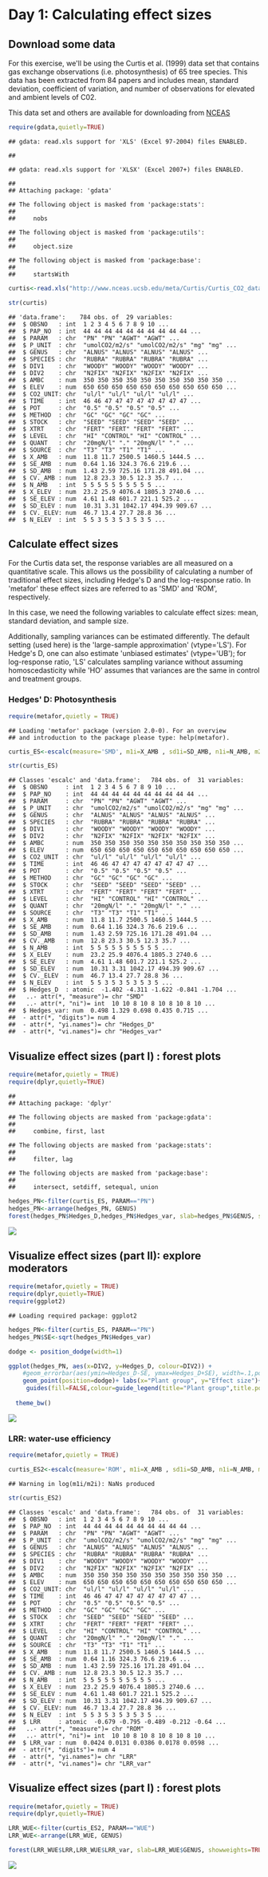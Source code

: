 Day 1: Calculating effect sizes
================

Download some data
------------------

For this exercise, we'll be using the Curtis et al. (1999) data set that contains gas exchange observations (i.e. photosynthesis)
of 65 tree species. This data has been extracted from 84 papers and includes mean, standard deviation, coefficient of variation, and number of observations for elevated and ambient levels of C02.

This data set and others are available for downloading from [NCEAS](https://www.nceas.ucsb.edu/meta/publications.html#d_t_t)

``` r
require(gdata,quietly=TRUE)
```

    ## gdata: read.xls support for 'XLS' (Excel 97-2004) files ENABLED.

    ## 

    ## gdata: read.xls support for 'XLSX' (Excel 2007+) files ENABLED.

    ## 
    ## Attaching package: 'gdata'

    ## The following object is masked from 'package:stats':
    ## 
    ##     nobs

    ## The following object is masked from 'package:utils':
    ## 
    ##     object.size

    ## The following object is masked from 'package:base':
    ## 
    ##     startsWith

``` r
curtis<-read.xls("http://www.nceas.ucsb.edu/meta/Curtis/Curtis_CO2_database.xls",as.is=TRUE,verbose=FALSE,sheet=1)

str(curtis)
```

    ## 'data.frame':    784 obs. of  29 variables:
    ##  $ OBSNO   : int  1 2 3 4 5 6 7 8 9 10 ...
    ##  $ PAP_NO  : int  44 44 44 44 44 44 44 44 44 44 ...
    ##  $ PARAM   : chr  "PN" "PN" "AGWT" "AGWT" ...
    ##  $ P_UNIT  : chr  "umolCO2/m2/s" "umolCO2/m2/s" "mg" "mg" ...
    ##  $ GENUS   : chr  "ALNUS" "ALNUS" "ALNUS" "ALNUS" ...
    ##  $ SPECIES : chr  "RUBRA" "RUBRA" "RUBRA" "RUBRA" ...
    ##  $ DIV1    : chr  "WOODY" "WOODY" "WOODY" "WOODY" ...
    ##  $ DIV2    : chr  "N2FIX" "N2FIX" "N2FIX" "N2FIX" ...
    ##  $ AMBC    : num  350 350 350 350 350 350 350 350 350 350 ...
    ##  $ ELEV    : num  650 650 650 650 650 650 650 650 650 650 ...
    ##  $ CO2_UNIT: chr  "ul/l" "ul/l" "ul/l" "ul/l" ...
    ##  $ TIME    : int  46 46 47 47 47 47 47 47 47 47 ...
    ##  $ POT     : chr  "0.5" "0.5" "0.5" "0.5" ...
    ##  $ METHOD  : chr  "GC" "GC" "GC" "GC" ...
    ##  $ STOCK   : chr  "SEED" "SEED" "SEED" "SEED" ...
    ##  $ XTRT    : chr  "FERT" "FERT" "FERT" "FERT" ...
    ##  $ LEVEL   : chr  "HI" "CONTROL" "HI" "CONTROL" ...
    ##  $ QUANT   : chr  "20mgN/l" "." "20mgN/l" "." ...
    ##  $ SOURCE  : chr  "T3" "T3" "T1" "T1" ...
    ##  $ X_AMB   : num  11.8 11.7 2500.5 1460.5 1444.5 ...
    ##  $ SE_AMB  : num  0.64 1.16 324.3 76.6 219.6 ...
    ##  $ SD_AMB  : num  1.43 2.59 725.16 171.28 491.04 ...
    ##  $ CV._AMB : num  12.8 23.3 30.5 12.3 35.7 ...
    ##  $ N_AMB   : int  5 5 5 5 5 5 5 5 5 5 ...
    ##  $ X_ELEV  : num  23.2 25.9 4076.4 1805.3 2740.6 ...
    ##  $ SE_ELEV : num  4.61 1.48 601.7 221.1 525.2 ...
    ##  $ SD_ELEV : num  10.31 3.31 1042.17 494.39 909.67 ...
    ##  $ CV._ELEV: num  46.7 13.4 27.7 28.8 36 ...
    ##  $ N_ELEV  : int  5 5 3 5 3 5 3 5 3 5 ...

Calculate effect sizes
----------------------

For the Curtis data set, the response variables are all measured on a quantitative scale. This allows us the possibility of calculating a number of traditional effect sizes, including Hedge's D and the log-response ratio. In 'metafor' these effect sizes are referred to as 'SMD' and 'ROM', respectively.

In this case, we need the following variables to calculate effect sizes: mean, standard deviation, and sample size.

Additionally, sampling variances can be estimated differently. The default setting (used here) is the 'large-sample approximation' (vtype='LS'). For Hedge's D, one can also estimate 'unbiased estimates' (vtype='UB'); for log-response ratio, 'LS' calculates sampling variance without assuming homoscedasticity while 'HO' assumes that variances are the same in control and treatment groups.

### Hedges' D: Photosynthesis

``` r
require(metafor,quietly = TRUE)
```

    ## Loading 'metafor' package (version 2.0-0). For an overview 
    ## and introduction to the package please type: help(metafor).

``` r
curtis_ES<-escalc(measure='SMD', m1i=X_AMB , sd1i=SD_AMB, n1i=N_AMB, m2i=X_ELEV, sd2i=SD_ELEV, n2i=N_ELEV, vtype='LS',var.names=c("Hedges_D","Hedges_var"),data=curtis)

str(curtis_ES)
```

    ## Classes 'escalc' and 'data.frame':   784 obs. of  31 variables:
    ##  $ OBSNO     : int  1 2 3 4 5 6 7 8 9 10 ...
    ##  $ PAP_NO    : int  44 44 44 44 44 44 44 44 44 44 ...
    ##  $ PARAM     : chr  "PN" "PN" "AGWT" "AGWT" ...
    ##  $ P_UNIT    : chr  "umolCO2/m2/s" "umolCO2/m2/s" "mg" "mg" ...
    ##  $ GENUS     : chr  "ALNUS" "ALNUS" "ALNUS" "ALNUS" ...
    ##  $ SPECIES   : chr  "RUBRA" "RUBRA" "RUBRA" "RUBRA" ...
    ##  $ DIV1      : chr  "WOODY" "WOODY" "WOODY" "WOODY" ...
    ##  $ DIV2      : chr  "N2FIX" "N2FIX" "N2FIX" "N2FIX" ...
    ##  $ AMBC      : num  350 350 350 350 350 350 350 350 350 350 ...
    ##  $ ELEV      : num  650 650 650 650 650 650 650 650 650 650 ...
    ##  $ CO2_UNIT  : chr  "ul/l" "ul/l" "ul/l" "ul/l" ...
    ##  $ TIME      : int  46 46 47 47 47 47 47 47 47 47 ...
    ##  $ POT       : chr  "0.5" "0.5" "0.5" "0.5" ...
    ##  $ METHOD    : chr  "GC" "GC" "GC" "GC" ...
    ##  $ STOCK     : chr  "SEED" "SEED" "SEED" "SEED" ...
    ##  $ XTRT      : chr  "FERT" "FERT" "FERT" "FERT" ...
    ##  $ LEVEL     : chr  "HI" "CONTROL" "HI" "CONTROL" ...
    ##  $ QUANT     : chr  "20mgN/l" "." "20mgN/l" "." ...
    ##  $ SOURCE    : chr  "T3" "T3" "T1" "T1" ...
    ##  $ X_AMB     : num  11.8 11.7 2500.5 1460.5 1444.5 ...
    ##  $ SE_AMB    : num  0.64 1.16 324.3 76.6 219.6 ...
    ##  $ SD_AMB    : num  1.43 2.59 725.16 171.28 491.04 ...
    ##  $ CV._AMB   : num  12.8 23.3 30.5 12.3 35.7 ...
    ##  $ N_AMB     : int  5 5 5 5 5 5 5 5 5 5 ...
    ##  $ X_ELEV    : num  23.2 25.9 4076.4 1805.3 2740.6 ...
    ##  $ SE_ELEV   : num  4.61 1.48 601.7 221.1 525.2 ...
    ##  $ SD_ELEV   : num  10.31 3.31 1042.17 494.39 909.67 ...
    ##  $ CV._ELEV  : num  46.7 13.4 27.7 28.8 36 ...
    ##  $ N_ELEV    : int  5 5 3 5 3 5 3 5 3 5 ...
    ##  $ Hedges_D  : atomic  -1.402 -4.311 -1.622 -0.841 -1.704 ...
    ##   ..- attr(*, "measure")= chr "SMD"
    ##   ..- attr(*, "ni")= int  10 10 8 10 8 10 8 10 8 10 ...
    ##  $ Hedges_var: num  0.498 1.329 0.698 0.435 0.715 ...
    ##  - attr(*, "digits")= num 4
    ##  - attr(*, "yi.names")= chr "Hedges_D"
    ##  - attr(*, "vi.names")= chr "Hedges_var"

Visualize effect sizes (part I) : forest plots
----------------------------------------------

``` r
require(metafor,quietly = TRUE)
require(dplyr,quietly=TRUE)
```

    ## 
    ## Attaching package: 'dplyr'

    ## The following objects are masked from 'package:gdata':
    ## 
    ##     combine, first, last

    ## The following objects are masked from 'package:stats':
    ## 
    ##     filter, lag

    ## The following objects are masked from 'package:base':
    ## 
    ##     intersect, setdiff, setequal, union

``` r
hedges_PN<-filter(curtis_ES, PARAM=="PN")
hedges_PN<-arrange(hedges_PN, GENUS)
forest(hedges_PN$Hedges_D,hedges_PN$Hedges_var, slab=hedges_PN$GENUS, showweights=TRUE)
```

![](Day1_files/figure-markdown_github-ascii_identifiers/forestplot-1.png)

Visualize effect sizes (part II): explore moderators
----------------------------------------------------

``` r
require(metafor,quietly = TRUE)
require(dplyr,quietly=TRUE)
require(ggplot2)
```

    ## Loading required package: ggplot2

``` r
hedges_PN<-filter(curtis_ES, PARAM=="PN")
hedges_PN$SE<-sqrt(hedges_PN$Hedges_var)

dodge <- position_dodge(width=1)

ggplot(hedges_PN, aes(x=DIV2, y=Hedges_D, colour=DIV2)) + 
    #geom_errorbar(aes(ymin=Hedges_D-SE, ymax=Hedges_D+SE), width=.1,position=dodge) +
    geom_point(position=dodge)+ labs(x="Plant group", y="Effect size")+
     guides(fill=FALSE,colour=guide_legend(title="Plant group",title.position = "top"))+
  
  theme_bw()
```

![](Day1_files/figure-markdown_github-ascii_identifiers/forestplott-1.png)

### LRR: water-use efficiency

``` r
require(metafor,quietly = TRUE)

curtis_ES2<-escalc(measure='ROM', m1i=X_AMB , sd1i=SD_AMB, n1i=N_AMB, m2i=X_ELEV, sd2i=SD_ELEV, n2i=N_ELEV, vtype='LS',var.names=c("LRR","LRR_var"),data=curtis)
```

    ## Warning in log(m1i/m2i): NaNs produced

``` r
str(curtis_ES2)
```

    ## Classes 'escalc' and 'data.frame':   784 obs. of  31 variables:
    ##  $ OBSNO   : int  1 2 3 4 5 6 7 8 9 10 ...
    ##  $ PAP_NO  : int  44 44 44 44 44 44 44 44 44 44 ...
    ##  $ PARAM   : chr  "PN" "PN" "AGWT" "AGWT" ...
    ##  $ P_UNIT  : chr  "umolCO2/m2/s" "umolCO2/m2/s" "mg" "mg" ...
    ##  $ GENUS   : chr  "ALNUS" "ALNUS" "ALNUS" "ALNUS" ...
    ##  $ SPECIES : chr  "RUBRA" "RUBRA" "RUBRA" "RUBRA" ...
    ##  $ DIV1    : chr  "WOODY" "WOODY" "WOODY" "WOODY" ...
    ##  $ DIV2    : chr  "N2FIX" "N2FIX" "N2FIX" "N2FIX" ...
    ##  $ AMBC    : num  350 350 350 350 350 350 350 350 350 350 ...
    ##  $ ELEV    : num  650 650 650 650 650 650 650 650 650 650 ...
    ##  $ CO2_UNIT: chr  "ul/l" "ul/l" "ul/l" "ul/l" ...
    ##  $ TIME    : int  46 46 47 47 47 47 47 47 47 47 ...
    ##  $ POT     : chr  "0.5" "0.5" "0.5" "0.5" ...
    ##  $ METHOD  : chr  "GC" "GC" "GC" "GC" ...
    ##  $ STOCK   : chr  "SEED" "SEED" "SEED" "SEED" ...
    ##  $ XTRT    : chr  "FERT" "FERT" "FERT" "FERT" ...
    ##  $ LEVEL   : chr  "HI" "CONTROL" "HI" "CONTROL" ...
    ##  $ QUANT   : chr  "20mgN/l" "." "20mgN/l" "." ...
    ##  $ SOURCE  : chr  "T3" "T3" "T1" "T1" ...
    ##  $ X_AMB   : num  11.8 11.7 2500.5 1460.5 1444.5 ...
    ##  $ SE_AMB  : num  0.64 1.16 324.3 76.6 219.6 ...
    ##  $ SD_AMB  : num  1.43 2.59 725.16 171.28 491.04 ...
    ##  $ CV._AMB : num  12.8 23.3 30.5 12.3 35.7 ...
    ##  $ N_AMB   : int  5 5 5 5 5 5 5 5 5 5 ...
    ##  $ X_ELEV  : num  23.2 25.9 4076.4 1805.3 2740.6 ...
    ##  $ SE_ELEV : num  4.61 1.48 601.7 221.1 525.2 ...
    ##  $ SD_ELEV : num  10.31 3.31 1042.17 494.39 909.67 ...
    ##  $ CV._ELEV: num  46.7 13.4 27.7 28.8 36 ...
    ##  $ N_ELEV  : int  5 5 3 5 3 5 3 5 3 5 ...
    ##  $ LRR     : atomic  -0.679 -0.795 -0.489 -0.212 -0.64 ...
    ##   ..- attr(*, "measure")= chr "ROM"
    ##   ..- attr(*, "ni")= int  10 10 8 10 8 10 8 10 8 10 ...
    ##  $ LRR_var : num  0.0424 0.0131 0.0386 0.0178 0.0598 ...
    ##  - attr(*, "digits")= num 4
    ##  - attr(*, "yi.names")= chr "LRR"
    ##  - attr(*, "vi.names")= chr "LRR_var"

Visualize effect sizes (part I) : forest plots
----------------------------------------------

``` r
require(metafor,quietly = TRUE)
require(dplyr,quietly=TRUE)

LRR_WUE<-filter(curtis_ES2, PARAM=="WUE")
LRR_WUE<-arrange(LRR_WUE, GENUS)

forest(LRR_WUE$LRR,LRR_WUE$LRR_var, slab=LRR_WUE$GENUS, showweights=TRUE)
```

![](Day1_files/figure-markdown_github-ascii_identifiers/forestplot2-1.png)
